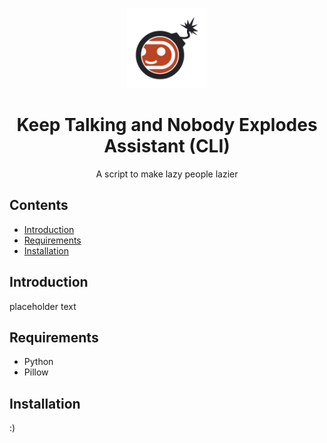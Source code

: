 <p align="center">
  <img src="https://github.com/Joshuahuahua/KTANE-ASSISTANT/blob/CLI/extras/icon/icon_updated_dark.png" width="128" height="128">
</p>

<h1 align="center">Keep Talking and Nobody Explodes Assistant (CLI)</h1>
<p align="center">A script to make lazy people lazier</p>

## Contents
- [Introduction](#introduction)
- [Requirements](#requirements)
- [Installation](#installation)

## Introduction
placeholder text


## Requirements
- Python
- Pillow

## Installation
:)

